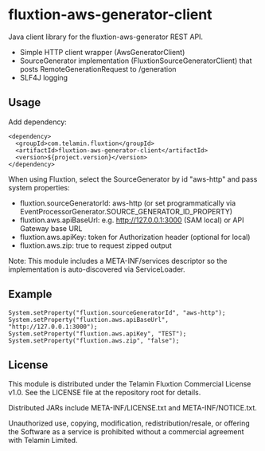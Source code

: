 # fluxtion-aws-generator-client

Java client library for the fluxtion-aws-generator REST API.

- Simple HTTP client wrapper (AwsGeneratorClient)
- SourceGenerator implementation (FluxtionSourceGeneratorClient) that posts RemoteGenerationRequest to /generation
- SLF4J logging

## Usage
Add dependency:
```
<dependency>
  <groupId>com.telamin.fluxtion</groupId>
  <artifactId>fluxtion-aws-generator-client</artifactId>
  <version>${project.version}</version>
</dependency>
```

When using Fluxtion, select the SourceGenerator by id "aws-http" and pass system properties:
- fluxtion.sourceGeneratorId: aws-http (or set programmatically via EventProcessorGenerator.SOURCE_GENERATOR_ID_PROPERTY)
- fluxtion.aws.apiBaseUrl: e.g. http://127.0.0.1:3000 (SAM local) or API Gateway base URL
- fluxtion.aws.apiKey: token for Authorization header (optional for local)
- fluxtion.aws.zip: true to request zipped output

Note: This module includes a META-INF/services descriptor so the implementation is auto-discovered via ServiceLoader.

## Example
```
System.setProperty("fluxtion.sourceGeneratorId", "aws-http");
System.setProperty("fluxtion.aws.apiBaseUrl", "http://127.0.0.1:3000");
System.setProperty("fluxtion.aws.apiKey", "TEST");
System.setProperty("fluxtion.aws.zip", "false");
```


## License
This module is distributed under the Telamin Fluxtion Commercial License v1.0. See the LICENSE file at the repository root for details.

Distributed JARs include META-INF/LICENSE.txt and META-INF/NOTICE.txt.

Unauthorized use, copying, modification, redistribution/resale, or offering the Software as a service is prohibited without a commercial agreement with Telamin Limited.
